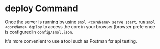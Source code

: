 # deploy Command

Once the server is running by using `smol <coreName> serve start`, run `smol <coreName> deploy` to access the core in your browser (browser preference is configured in `config/smol.json`.

It's more convenient to use a tool such as Postman for api testing.
